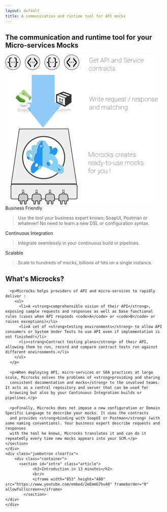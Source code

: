 ```yaml
---
layout: default
title: A communication and runtime tool for API mocks
---
```


<div class="content">
	<div class="jumbotron clearfix">
		<div class="container">
        <h2 class="arvo">The communication and runtime tool for your <span class="hl">Micro</span>-services Mo<span class="hl">cks</span></h2>
        <img class="illustration" src="assets/images/microcks-process.png">
    </div>
	</div>
	<div class="container">
    <section id="features">
      <div class="row feature-row">
        <div class="col-md-4">
          <i class="fa fa-users fa-4x feature-icon"></i>
          <span class="feature arvo">Business Friendly</span>
          <blockquote class="feature-text">Use the tool your business expert knows: SoapUI, Postman or whatever! No need to learn a new DSL or configuration syntax.</blockquote>
        </div>
        <div class="col-md-4">
          <i class="fa fa-refresh fa-4x feature-icon"></i>
          <span class="feature arvo">Continuous Integration</span>
          <blockquote class="feature-text">Integrate seemlessly in your continuous build or pipelines.</blockquote>
        </div>
        <div class="col-md-4">
          <i class="fa fa-rocket fa-4x feature-icon"></i>
          <span class="feature arvo">Scalable</span>
          <blockquote class="feature-text">Scale to hundreds of mocks, billions of hits on a single instance.</blockquote>
        </div>
      </div>
    </section>
    <section id="whatis" class="article">
      <h2 class="arvo">What's Microcks?</h2>

      <p>Microcks helps providers of API and micro-services to rapidly deliver :
        <ul>
          <li>A <strong>comprehensible vision of their API</strong>, exposing sample requests and responses as well as base functional rules (cases when API responds <code>A</code> or <code>B</code> or raises exceptions)</li>
          <li>A set of <strong>testing environments</strong> to allow API consumers or System Under Tests to use API even if implementation is not finished!</li>
          <li><strong>Contract testing plans</strong> of their API, allowing them to run, record and compare contract tests run against different environments.</li>
        </ul>
      </p>

      <p>When deploying API, micro-services or SOA practices at large scale, Microcks solves the problems of <strong>providing and sharing
      consistent documentation and mocks</strong> to the involved teams. It acts as a central repository and server that can be used for
      browsing but also by your Continuous Integration builds or pipelines.</p>

      <p>Finally, Microcks does not impose a new configuration or Domain Specific Language to describe your mocks. It uses the contracts
      and provides <strong>binding with SoapUI or Postman</strong> (with some naming conventions). Your business expert describe requests and responses
      with the tool he knows, Microcks translates it and can do it repeatedly every time new mocks appears into your SCM.</p>
    </section>
	</div>
	<div class="jumbotron clearfix">
		<div class="container">
		  <section id="intro" class="article">
				<h2>Introduction in 13 minutes</h2>
				<br/>
				<iframe width="853" height="480" src="https://www.youtube.com/embed/2eEmmG7hu48" frameborder="0" allowfullscreen></iframe>
			</section>
    </div>
	</div>
</div>
